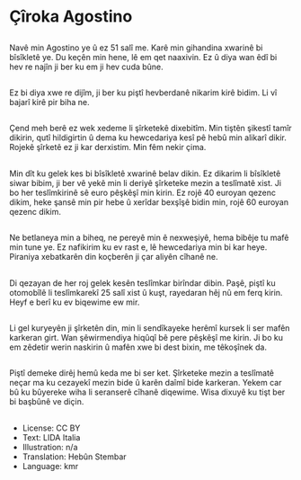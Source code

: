 # Çîroka Agostino

##
Navê min Agostino ye û ez 51 salî me. Karê min gihandina xwarinê bi bîsîkletê ye. Du keçên min hene, lê em qet naaxivin. Ez û diya wan êdî bi hev re najîn ji ber ku em ji hev cuda bûne.

##
Ez bi diya xwe re dijîm, ji ber ku piştî hevberdanê nikarim kirê bidim. Li vî bajarî kirê pir biha ne.

##
Çend meh berê ez wek xedeme li şîrketekê dixebitîm. Min tiştên şikestî tamîr dikirin, qutî hildigirtin û dema ku hewcedariya kesî pê hebû min alikarî dikir. Rojekê şîrketê ez ji kar derxistim. Min fêm nekir çima.

##
Min dît ku gelek kes bi bîsîkletê xwarinê belav dikin. Ez dikarim li bîsîkletê siwar bibim, ji ber vê yekê min li deriyê şîrketeke mezin a teslîmatê xist. Ji bo her teslîmkirinê sê euro pêşkêşî min kirin. Ez rojê 40 euroyan qezenc dikim, heke şansê min pir hebe û xerîdar bexşîşê bidin min, rojê 60 euroyan qezenc dikim.

##
Ne betlaneya min a biheq, ne pereyê min ê nexweşiyê, hema bibêje tu mafê min tune ye. Ez nafikirim ku ev rast e, lê hewcedariya min bi kar heye. Piraniya xebatkarên din koçberên ji çar aliyên cîhanê ne.

##
Di qezayan de her roj gelek kesên teslîmkar birîndar dibin. Paşê, piştî ku otomobîlê li teslîmkarekî 25 salî xist û kuşt, rayedaran hêj nû em ferq kirin. Heyf e berî ku ev biqewime ew mir.

##
Li gel kuryeyên ji şîrketên din, min li sendîkayeke herêmî kursek li ser mafên karkeran girt. Wan şêwirmendiya hiqûqî bê pere pêşkêşî me kirin. Ji bo ku em zêdetir werin naskirin û mafên xwe bi dest bixin, me têkoşînek da.

##
Piştî demeke dirêj hemû keda me bi ser ket. Şîrketeke mezin a teslîmatê neçar ma ku cezayekî mezin bide û karên daîmî bide karkeran. Yekem car bû ku bûyereke wiha li seranserê cîhanê diqewime. Wisa dixuyê ku tişt ber bi başbûnê ve diçin.

##
* License: CC BY
* Text: LIDA Italia
* Illustration: n/a
* Translation: Hebûn Stembar
* Language: kmr
